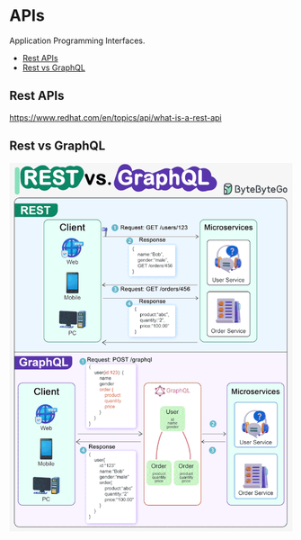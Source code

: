 # APIs

Application Programming Interfaces.

<!-- INDEX_START -->

- [Rest APIs](#rest-apis)
- [Rest vs GraphQL](#rest-vs-graphql)

<!-- INDEX_END -->

## Rest APIs

<https://www.redhat.com/en/topics/api/what-is-a-rest-api>

## Rest vs GraphQL

![Rest vs GraphQL](images/rest_vs_graphql.gif)
